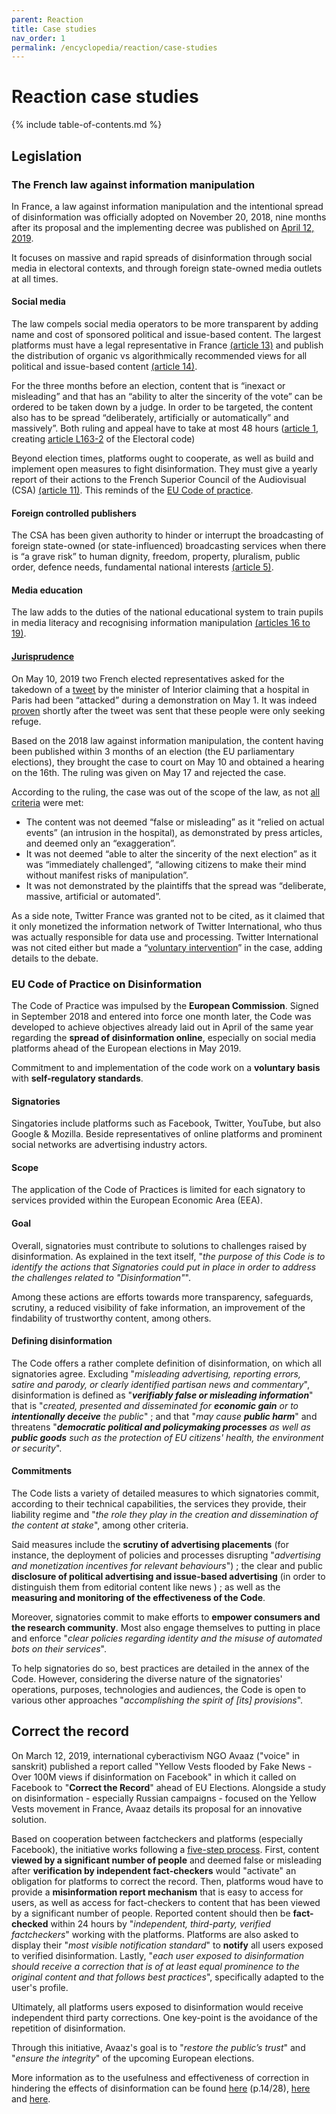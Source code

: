 ```yaml
---
parent: Reaction
title: Case studies
nav_order: 1
permalink: /encyclopedia/reaction/case-studies
---
```


# Reaction case studies

{% include table-of-contents.md %}

## Legislation

### The French law against information manipulation

In France, a law against information manipulation and the intentional spread of disinformation was officially adopted on November 20, 2018, nine months after its proposal and the implementing decree was published on [April 12, 2019](https://www.legifrance.gouv.fr/affichLoiPubliee.do?idDocument=JORFDOLE000037151987&type=echeancier&typeLoi=&legislature=15).

It focuses on massive and rapid spreads of disinformation through social media in electoral contexts, and through foreign state-owned media outlets at all times.

#### Social media

The law compels social media operators to be more transparent by adding name and cost of sponsored political and issue-based content. The largest platforms must have a legal representative in France [(article 13)](https://www.legifrance.gouv.fr/affichTexte.do?cidTexte=JORFTEXT000037847559&categorieLien=id#JORFARTI000037847577) and publish the distribution of organic vs algorithmically recommended views for all political and issue-based content [(article 14)](https://www.legifrance.gouv.fr/affichTexte.do?cidTexte=JORFTEXT000037847559&categorieLien=id#JORFARTI000037847578).

For the three months before an election, content that is “inexact or misleading” and that has an “ability to alter the sincerity of the vote” can be ordered to be taken down by a judge. In order to be targeted, the content also has to be spread “deliberately, artificially or automatically” and massively”. Both ruling and appeal have to take at most 48 hours ([article 1](https://www.legifrance.gouv.fr/affichTexte.do?cidTexte=JORFTEXT000037847559&categorieLien=id#JORFARTI000037847565), creating [article L163-2](https://www.legifrance.gouv.fr/affichCodeArticle.do?cidTexte=LEGITEXT000006070239&idArticle=LEGIARTI000037850595&dateTexte=&categorieLien=cid) of the Electoral code)

Beyond election times, platforms ought to cooperate, as well as build and implement open measures to fight disinformation. They must give a yearly report of their actions to the French Superior Council of the Audiovisual (CSA) [(article 11)](https://www.legifrance.gouv.fr/affichTexte.do?cidTexte=JORFTEXT000037847559&categorieLien=id#JORFARTI000037847575). This reminds of the [EU Code of practice](#eu-code-of-practice-on-disinformation).

#### Foreign controlled publishers

The CSA has been given authority to hinder or interrupt the broadcasting of foreign state-owned (or state-influenced) broadcasting services when there is “a grave risk” to human dignity, freedom, property, pluralism, public order, defence needs, fundamental national interests [(article 5)](https://www.legifrance.gouv.fr/affichTexte.do?cidTexte=JORFTEXT000037847559&categorieLien=id#JORFARTI000037847569).

#### Media education

The law adds to the duties of the national educational system to train pupils in media literacy and recognising information manipulation [(articles 16 to 19)](https://www.legifrance.gouv.fr/affichTexte.do?cidTexte=JORFTEXT000037847559&categorieLien=id#JORFARTI000037847580).

#### [Jurisprudence](https://www.dalloz-actualite.fr/flash/loi-fake-news-premiere-application-du-refere)

On May 10, 2019 two French elected representatives asked for the takedown of a [tweet](https://twitter.com/ccastaner/status/1123664392011304961) by the minister of Interior claiming that a hospital in Paris had been “attacked” during a demonstration on May 1. It was indeed [proven](https://www.lemonde.fr/politique/article/2019/05/02/incidents-a-la-pitie-salpetriere-castaner-contredit-par-une-video-l-opposition-demande-des-explications_5457544_823448.html) shortly after the tweet was sent that these people were only seeking refuge.

Based on the 2018 law against information manipulation, the content having been published within 3 months of an election (the EU parliamentary elections), they brought the case to court on May 10 and obtained a hearing on the 16th. The ruling was given on May 17 and rejected the case.

According to the ruling, the case was out of the scope of the law, as not [all criteria](#social-media) were met:

- The content was not deemed “false or misleading” as it “relied on actual events” (an intrusion in the hospital), as demonstrated by press articles, and deemed only an “exaggeration”.
- It was not deemed “able to alter the sincerity of the next election” as it was “immediately challenged”, “allowing citizens to make their mind without manifest risks of manipulation”.
- It was not demonstrated by the plaintiffs that the spread was “deliberate, massive, artificial or automated”.

As a side note, Twitter France was granted not to be cited, as it claimed that it only monetized the information network of Twitter International, who thus was actually responsible for data use and processing. Twitter International was not cited either but made a “[voluntary intervention](https://www.legifrance.gouv.fr/affichCode.do?idSectionTA=LEGISCTA000006135873&cidTexte=LEGITEXT000006070716&dateTexte=20091130)” in the case, adding details to the debate.

### EU Code of Practice on Disinformation

The Code of Practice was impulsed by the **European Commission**. Signed in September 2018 and entered into force one month later, the Code was developed to achieve objectives already laid out in April of the same year regarding the **spread of disinformation online**, especially on social media platforms ahead of the European elections in May 2019.

Commitment to and implementation of the code work on a **voluntary basis** with **self-regulatory standards**.

#### Signatories

Singatories include platforms such as Facebook, Twitter, YouTube, but also Google & Mozilla. Beside representatives of online platforms and prominent social networks are advertising industry actors.

#### Scope

The application of the Code of Practices is limited for each signatory to services provided within the European Economic Area (EEA).

#### Goal

Overall, signatories must contribute to solutions to challenges raised by disinformation. As explained in the text itself, "_the purpose of this Code is to identify the actions that Signatories could put in place in order to address the challenges related to "Disinformation"_".

Among these actions are efforts towards more transparency, safeguards, scrutiny, a reduced visibility of fake information, an improvement of  the findability of trustworthy content, among others.

#### Defining disinformation

The Code offers a rather complete definition of disinformation, on which all signatories agree. Excluding "_misleading advertising, reporting errors, satire and parody, or clearly identified partisan news and commentary_", disinformation is defined as "**_verifiably false or misleading information_**" that is "_created, presented and disseminated for **economic gain** or to **intentionally deceive** the public_" ; and that "_may cause **public harm**_" and threatens "_**democratic political and policymaking processes** as well as **public goods** such as the protection of EU citizens' health, the environment or security_".

#### Commitments

The Code lists a variety of detailed measures to which signatories commit, according to their technical capabilities, the services they provide, their liability regime and "_the role they play in the creation and dissemination of the content at stake_", among other criteria.

Said measures include the **scrutiny of advertising placements** (for instance,  the deployment of policies and processes disrupting "_advertising and monetization incentives for relevant behaviours_") ; the clear and public **disclosure of political advertising and issue-based advertising** (in order to distinguish them from editorial content like news ) ; as well as the **measuring and monitoring of the effectiveness of the Code**.

Moreover, signatories commit to make efforts to **empower consumers and the research community**. Most also engage themselves to putting in place and enforce "_clear policies regarding identity and the misuse of automated bots on their services_".

To help signatories do so, best practices are detailed in the annex of the Code. However, considering the diverse nature of the signatories' operations, purposes, technologies and audiences, the Code is open to various other approaches "_accomplishing the spirit of [its] provisions_".

## Correct the record

On March 12, 2019, international cyberactivism NGO Avaaz ("voice" in sanskrit) published a report called "Yellow Vests flooded by Fake News - Over 100M views if disinformation on Facebook" in which it called on Facebook to "**Correct the Record**" ahead of EU Elections.
Alongside a study on disinformation - especially Russian campaigns - focused on the Yellow Vests movement in France, Avaaz details its proposal for an innovative solution.

Based on cooperation between factcheckers and platforms (especially Facebook), the initiative works following a [five-step process](https://g8fip1kplyr33r3krz5b97d1-wpengine.netdna-ssl.com/wp-content/uploads/2019/03/AVAAZ_YellowVests_100miofake.pdf.pdf.pdf).
First,  content **viewed by a significant number of people** and deemed false or misleading after **verification by independent fact-checkers** would "activate" an obligation for platforms to correct the record.
Then, platforms woud have to provide a **misinformation report mechanism** that is easy to access for users, as well as access for fact-checkers to content that has been viewed by a significant number of people.
Reported content should then be **fact-checked** within 24 hours by "_independent, third-party, verified factcheckers_" working with the platforms.
Platforms are also asked to display their "_most visible notification standard_" to **notify** all users exposed to verified
disinformation.
Lastly,  "_each user exposed to disinformation should receive a correction that is of at least equal prominence to the original content and that follows best practices_", specifically adapted to the user's profile.

Ultimately, all platforms users exposed to disinformation would receive independent third party corrections. One key-point is the avoidance of the repetition of disinformation.

Through this initiative, Avaaz's goal is to "_restore the public’s trust_" and "_ensure the integrity_" of the upcoming European elections.

More information as to the usefulness and effectiveness of correction in hindering the effects of disinformation can be found [here](https://g8fip1kplyr33r3krz5b97d1-wpengine.netdna-ssl.com/wp-content/uploads/2019/03/AVAAZ_YellowVests_100miofake.pdf.pdf.pdf) (p.14/28), [here](https://deepblue.lib.umich.edu/bitstream/handle/2027.42/112200/jcom12164.pdf?sequence=1&isAllowed=y) and [here](https://www.ncbi.nlm.nih.gov/pmc/articles/PMC5383823/).

